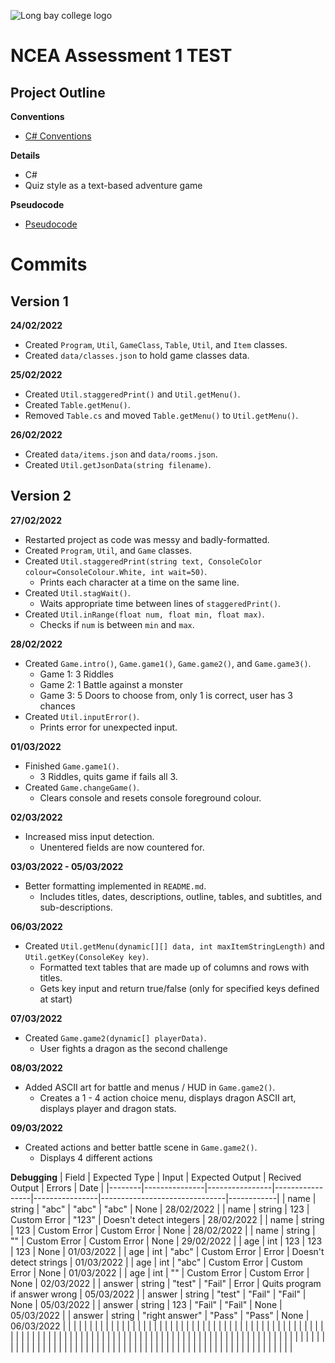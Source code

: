 ![Long bay college logo](https://www.longbaycollege.com/wp-content/uploads/2020/09/Long_Bay_College_Logo_Tag2-1024x141.png)

# NCEA Assessment 1 TEST

## Project Outline

**Conventions**
- [C# Conventions](https://docs.microsoft.com/en-us/dotnet/csharp/fundamentals/coding-style/coding-conventions)

**Details**
- C#
- Quiz style as a text-based adventure game

**Pseudocode**
- [Pseudocode](https://github.com/404-WasFound/ncea-assessment-1/blob/main/pseudocode/type2.txt)

# Commits

## Version 1

**24/02/2022**
- Created `Program`, `Util`, `GameClass`, `Table`, `Util`, and `Item` classes.
- Created `data/classes.json` to hold game classes data.

**25/02/2022**
- Created `Util.staggeredPrint()` and `Util.getMenu()`.
- Created `Table.getMenu()`.
- Removed `Table.cs` and moved `Table.getMenu()` to `Util.getMenu()`.

**26/02/2022**
- Created `data/items.json` and `data/rooms.json`.
- Created `Util.getJsonData(string filename)`.

## Version 2

**27/02/2022**
- Restarted project as code was messy and badly-formatted.
- Created `Program`, `Util`, and `Game` classes.
- Created `Util.staggeredPrint(string text, ConsoleColor colour=ConsoleColour.White, int wait=50)`.
    - Prints each character at a time on the same line.
- Created `Util.stagWait()`.
    - Waits appropriate time between lines of `staggeredPrint()`.
- Created `Util.inRange(float num, float min, float max)`.
    - Checks if `num` is between `min` and `max`.

**28/02/2022**
- Created `Game.intro()`, `Game.game1()`, `Game.game2()`, and `Game.game3()`.
    - Game 1: 3 Riddles
    - Game 2: 1 Battle against a monster
    - Game 3: 5 Doors to choose from, only 1 is correct, user has 3 chances
- Created `Util.inputError()`.
    - Prints error for unexpected input.

**01/03/2022**
- Finished `Game.game1()`.
    - 3 Riddles, quits game if fails all 3.
- Created `Game.changeGame()`.
    - Clears console and resets console foreground colour.

**02/03/2022**
- Increased miss input detection.
    - Unentered fields are now countered for.

**03/03/2022 - 05/03/2022**
- Better formatting implemented in `README.md`.
    - Includes titles, dates, descriptions, outline, tables, and subtitles, and sub-descriptions.

**06/03/2022**
- Created `Util.getMenu(dynamic[][] data, int maxItemStringLength)` and `Util.getKey(ConsoleKey key)`.
    - Formatted text tables that are made up of columns and rows with titles.
    - Gets key input and return true/false (only for specified keys defined at start)

**07/03/2022**
- Created `Game.game2(dynamic[] playerData)`.
    - User fights a dragon as the second challenge

**08/03/2022**
- Added ASCII art for battle and menus / HUD in `Game.game2()`.
    - Creates a 1 - 4 action choice menu, displays dragon ASCII art, displays player and dragon stats.

**09/03/2022**
- Created actions and better battle scene in `Game.game2()`.
    - Displays 4 different actions

**Debugging**
| Field  | Expected Type | Input          | Expected Output | Recived Output | Errors                        | Date       |
|--------|---------------|----------------|-----------------|----------------|-------------------------------|------------|
| name   | string        | "abc"          | "abc"           | "abc"          | None                          | 28/02/2022 |
| name   | string        | 123            | Custom Error    | "123"          | Doesn't detect integers       | 28/02/2022 |
| name   | string        | 123            | Custom Error    | Custom Error   | None                          | 28/02/2022 |
| name   | string        | ""             | Custom Error    | Custom Error   | None                          | 29/02/2022 |
| age    | int           | 123            | 123             | 123            | None                          | 01/03/2022 |
| age    | int           | "abc"          | Custom Error    | Error          | Doesn't detect strings        | 01/03/2022 |
| age    | int           | "abc"          | Custom Error    | Custom Error   | None                          | 01/03/2022 |
| age    | int           | ""             | Custom Error    | Custom Error   | None                          | 02/03/2022 |
| answer | string        | "test"         | "Fail"          | Error          | Quits program if answer wrong | 05/03/2022 |
| answer | string        | "test"         | "Fail"          | "Fail"         | None                          | 05/03/2022 |
| answer | string        | 123            | "Fail"          | "Fail"         | None                          | 05/03/2022 |
| answer | string        | "right answer" | "Pass"          | "Pass"         | None                          | 06/03/2022 |
|        |               |                |                 |                |                               |            |
|        |               |                |                 |                |                               |            |
|        |               |                |                 |                |                               |            |
|        |               |                |                 |                |                               |            |
|        |               |                |                 |                |                               |            |
|        |               |                |                 |                |                               |            |
|        |               |                |                 |                |                               |            |
|        |               |                |                 |                |                               |            |
|        |               |                |                 |                |                               |            |
|        |               |                |                 |                |                               |            |
|        |               |                |                 |                |                               |            |
|        |               |                |                 |                |                               |            |
|        |               |                |                 |                |                               |            |
|        |               |                |                 |                |                               |            |
|        |               |                |                 |                |                               |            |
|        |               |                |                 |                |                               |            |
|        |               |                |                 |                |                               |            |
|        |               |                |                 |                |                               |            |
|        |               |                |                 |                |                               |            |
|        |               |                |                 |                |                               |            |
